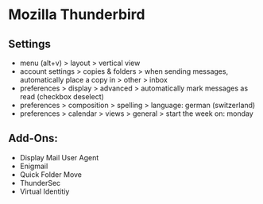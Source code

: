# Mozilla Thunderbird

## Settings

* menu (alt+v) > layout > vertical view
* account settings > copies & folders > when sending messages, automatically place a copy in > other > inbox
* preferences > display > advanced > automatically mark messages as read (checkbox deselect)
* preferences > composition > spelling > language: german (switzerland)
* preferences > calendar > views > general > start the week on: monday

## Add-Ons:

* Display Mail User Agent
* Enigmail
* Quick Folder Move
* ThunderSec
* Virtual Identitiy
